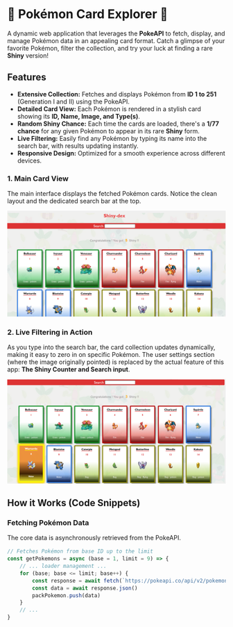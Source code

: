 # 🌟 Pokémon Card Explorer 🌟

A dynamic web application that leverages the **PokeAPI** to fetch, display, and manage Pokémon data in an appealing card format. Catch a glimpse of your favorite Pokémon, filter the collection, and try your luck at finding a rare **Shiny** version!

## Features

* **Extensive Collection:** Fetches and displays Pokémon from **ID 1 to 251** (Generation I and II) using the PokeAPI.
* **Detailed Card View:** Each Pokémon is rendered in a stylish card showing its **ID, Name, Image, and Type(s)**.
* **Random Shiny Chance:** Each time the cards are loaded, there's a **1/77 chance** for any given Pokémon to appear in its rare **Shiny** form.
* **Live Filtering:** Easily find any Pokémon by typing its name into the search bar, with results updating instantly.
* **Responsive Design:** Optimized for a smooth experience across different devices.


### 1. Main Card View

The main interface displays the fetched Pokémon cards. Notice the clean layout and the dedicated search bar at the top.

![Main Interface of the Pokémon Card Explorer with the Search Bar highlighted.](image/page1.png)

### 2. Live Filtering in Action

As you type into the search bar, the card collection updates dynamically, making it easy to zero in on specific Pokémon. The user settings section (where the image originally pointed) is replaced by the actual feature of this app: **The Shiny Counter and Search input**.

![The application showing the filtering process and the location of the Shiny counter.](image/page2.png)

## How it Works (Code Snippets)

### Fetching Pokémon Data

The core data is asynchronously retrieved from the PokeAPI.

```javascript
// Fetches Pokémon from base ID up to the limit
const getPokemons = async (base = 1, limit = 9) => {
    // ... loader management ...
    for (base; base <= limit; base++) {
        const response = await fetch(`https://pokeapi.co/api/v2/pokemon/${base}`)
        const data = await response.json()
        packPokemon.push(data)
    }
    // ...
}
